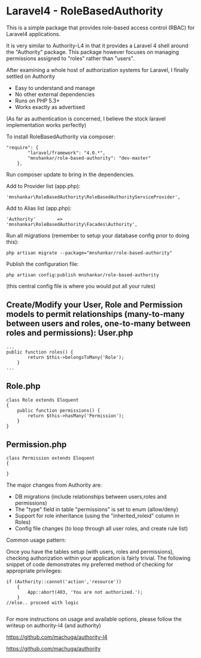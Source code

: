 Laravel4 - RoleBasedAuthority
=============================
This is a simple package that provides role-based access control (RBAC) for Laravel4 applications.

It is very similar to Authority-L4 in that it provides a Laravel 4 shell around the "Authority" 
package. This package however focuses on managing permissions assigned to "roles" rather than "users".

After examining a whole host of authorization systems for Laravel, I finally settled on Authority
* Easy to understand and manage
* No other external dependencies
* Runs on PHP 5.3+
* Works exactly as advertised

(As far as authentication is concerned, I believe the stock laravel implementation works perfectly)

To install RoleBasedAuthority via composer:

```
"require": {
		"laravel/framework": "4.0.*",
		"mnshankar/role-based-authority": "dev-master"
	},
```
Run composer update to bring in the dependencies.

Add to Provider list (app.php):
```
'mnshankar\RoleBasedAuthority\RoleBasedAuthorityServiceProvider',
```
Add to Alias list (app.php):
```
'Authority'        => 'mnshankar\RoleBasedAuthority\Facades\Authority',
```
Run all migrations (remember to setup your database config prior to doing this):
```
php artisan migrate --package="mnshankar/role-based-authority"
```
Publish the configuration file:
```
php artisan config:publish mnshankar/role-based-authority
```
(this central config file is where you would put all your rules)

Create/Modify your User, Role and Permission models to permit relationships
(many-to-many between users and roles, one-to-many between roles and permissions):
User.php
--------
```
...
public function roles() {
		return $this->belongsToMany('Role');
	}
...
```
Role.php
--------
```
class Role extends Eloquent
{
	public function permissions() {
		return $this->hasMany('Permission');
	}
}
```	
Permission.php
--------------
```
class Permission extends Eloquent
{
	
}
```
The major changes from Authority are:
* DB migrations (include relationships between users,roles and permissions)
* The "type" field in table "permissions" is set to enum (allow/deny)
* Support for role inheritance (using the "inherited_roleid" column in Roles)
* Config file changes (to loop through all user roles, and create rule list)

Common usage pattern:

Once you have the tables setup (with users, roles and permissions), checking authorization 
within your application is fairly trivial. The following snippet of code demonstrates 
my preferred method of checking for appropriate privileges:

```
if (Authority::cannot('action','resource'))
    {
        App::abort(403, 'You are not authorized.');
    }
//else.. proceed with logic
    
```    
For more instructions on usage and available options, please follow the 
writeup on authority-l4 (and authority)

https://github.com/machuga/authority-l4

https://github.com/machuga/authority